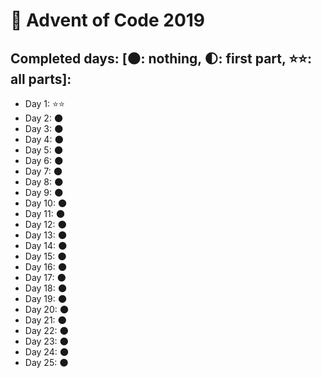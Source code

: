 # 🎄 Advent of Code 2019

## Completed days: [🌑: nothing, 🌓: first part, ⭐⭐: all parts]:

- Day 1: ⭐⭐
- Day 2: 🌑
- Day 3: 🌑
- Day 4: 🌑
- Day 5: 🌑
- Day 6: 🌑
- Day 7: 🌑
- Day 8: 🌑
- Day 9: 🌑
- Day 10: 🌑
- Day 11: 🌑
- Day 12: 🌑
- Day 13: 🌑
- Day 14: 🌑
- Day 15: 🌑
- Day 16: 🌑
- Day 17: 🌑
- Day 18: 🌑
- Day 19: 🌑
- Day 20: 🌑
- Day 21: 🌑
- Day 22: 🌑
- Day 23: 🌑
- Day 24: 🌑
- Day 25: 🌑
